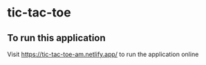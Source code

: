 # tic-tac-toe

## To run this application

Visit https://tic-tac-toe-am.netlify.app/ to run the application online
